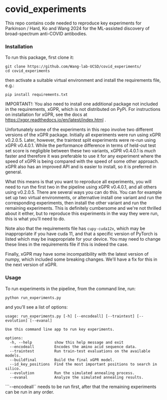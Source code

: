 # covid_experiments

This repo contains code needed to reproduce key experiments for Parkinson / Hard, Ko and Wang 2024 for the ML-assisted discovery of broad-spectrum anti-COVID antibodies.

### Installation

To run this package, first clone it:
```
git clone https://github.com/Wang-lab-UCSD/covid_experiments/
cd covid_experiments
```

then activate a suitable virtual environment and install the requirements file, e.g.:
```
pip install requirements.txt
```
IMPORTANT!: You also need to install one additional package not included in the requirements,
xGPR, which is not distributed on PyPi. For instructions on installation for xGPR, see the docs at
https://xgpr.readthedocs.io/en/latest/index.html .

Unfortunately some of the experiments in this repo involve two different versions of the xGPR
package. Initially all experiments were run using xGPR v0.2.0.5. Later, however, the traintest split
experiments were re-run using xGPR v0.4.0.1. While the performance difference in terms of held-out
test set score is negligible between these two variants, xGPR v0.4.0.1 is *much* faster and therefore
it was preferable to use it for any experiment where the speed of xGPR is being compared with the
speed of some other approach. xGPR also has an improved API and is easier to install, so it is
preferred in general.

What this means is that you want to reproduce all experiments, you will need to run the first two
in the pipeline using xGPR v0.4.0.1, and all others using v0.2.0.5. There are several ways you can
do this. You can for example set up two virtual environments, or alternative install one variant and
run the corresponding experiments, then install the other variant and run the remaining experiments.
This is definitely cumbersome and we're not thrilled about it either, but to reproduce this experiments in
the way they were run, this is what you'll need to do.

Note also that the requirements file has ```cupy-cuda12x```, which may be inappropriate if you
have cuda 11, and that a specific version of PyTorch is listed which may be inappropriate for
your device. You may need to change these lines in the requirements file if this is indeed the
case.

Finally, xGPR may have some incompatibility with the latest version of numpy, which included some
breaking changes. We'll have a fix for this in the next version of xGPR.

### Usage

To run experiments in the pipeline, from the command line, run:
```
python run_experiments.py
```

and you'll see a list of options:
```
usage: run_experiments.py [-h] [--encodeall] [--traintest] [--evolution] [--evanal]              
                                                                                                                
Use this command line app to run key experiments.

options:                                                                                                                              
  -h, --help          show this help message and exit                                                                                 
  --encodeall         Encodes the amino acid sequence data.                                                                           
  --traintest         Run train-test evaluations on the available models.                                                             
  --buildfinal        Build the final xGPR model.
  --id_key_positions  Find the most important positions to search in silico.
  --evolution         Run the simulated annealing process.
  --evanal            Analyze the simulated annealing results.
```

```--encodeall`` needs to be run first, after that the remaining experiments can be run in any order.
